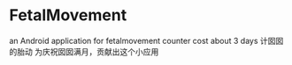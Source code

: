 # FetalMovement
an Android application for fetalmovement counter
cost about 3 days
计囡囡的胎动
为庆祝囡囡满月，贡献出这个小应用